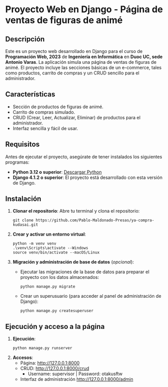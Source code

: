 # Proyecto Web en Django - Página de ventas de figuras de animé

## Descripción
Este es un proyecto web desarrollado en Django para el curso de **Programación Web, 2023** de **Ingeniería en Informática** en **Duoc UC, sede Antonio Varas**. 
La aplicación simula una página de ventas de figuras de animé. El proyecto incluye las secciones básicas de un e-commerce, tales como productos, carrito de compras y un CRUD sencillo para el administrador.

## Características
- Sección de productos de figuras de animé.
- Carrito de compras simulado.
- CRUD (Crear, Leer, Actualizar, Eliminar) de productos para el administrador.
- Interfaz sencilla y fácil de usar.

## Requisitos
Antes de ejecutar el proyecto, asegúrate de tener instalados los siguientes programas:
- **Python 3.12 o superior**: [Descargar Python](https://www.python.org/downloads/)
- **Django 4.1.2 o superior**: El proyecto está desarrollado con esta versión de Django.

## Instalación
1. **Clonar el repositorio**:
   Abre tu terminal y clona el repositorio:

   ```cli
   git clone https://github.com/Pablo-Maldonado-Presas/ya-compra-kudasai.git
2. **Crear y activar un entorno virtual**:
   ```cli
   python -m venv venv
   .\venv\Scripts\activate --Windows
   source venv/bin/activate --macOS/Linux
3. **Migración y administración de base de datos** (*opcional*):
   - Ejecutar las migraciones de la base de datos para preparar el proyecto con los datos almacenados:
     ```cli
     python manage.py migrate
   - Crear un superusuario (para acceder al panel de administración de Django):
     ```cli
     python manage.py createsuperuser
## Ejecución y acceso a la página
1. **Ejecución**:
    ```cli
    python manage.py runserver
2. **Accesos**:
   - Página: http://127.0.0.1:8000
   - CRUD: http://127.0.0.1:8000/crud
     - Username: supervisor | Password: otakusftw
   - Interfaz de administración http://127.0.0.1:8000/admin
